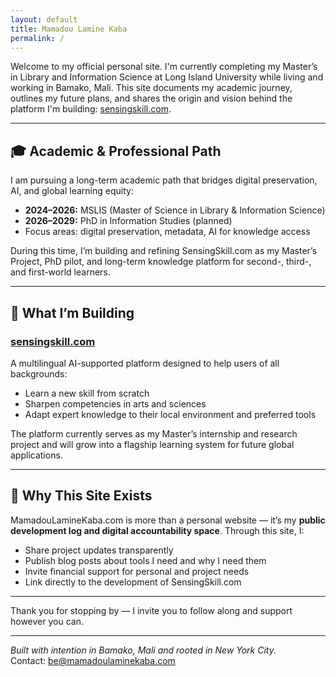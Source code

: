 ```yaml
---
layout: default
title: Mamadou Lamine Kaba
permalink: /
---
```


Welcome to my official personal site. I'm currently completing my Master’s in Library and Information Science at Long Island University while living and working in Bamako, Mali. This site documents my academic journey, outlines my future plans, and shares the origin and vision behind the platform I'm building: [sensingskill.com](https://www.sensingskill.com).

---

## 🎓 Academic & Professional Path

I am pursuing a long-term academic path that bridges digital preservation, AI, and global learning equity:

- **2024–2026:** MSLIS (Master of Science in Library & Information Science)
- **2026–2029:** PhD in Information Studies (planned)
- Focus areas: digital preservation, metadata, AI for knowledge access

During this time, I’m building and refining SensingSkill.com as my Master’s Project, PhD pilot, and long-term knowledge platform for second-, third-, and first-world learners.

---

## 🚀 What I’m Building

### [sensingskill.com](https://www.sensingskill.com)
A multilingual AI-supported platform designed to help users of all backgrounds:
- Learn a new skill from scratch
- Sharpen competencies in arts and sciences
- Adapt expert knowledge to their local environment and preferred tools

The platform currently serves as my Master’s internship and research project and will grow into a flagship learning system for future global applications.

---

## 🤝 Why This Site Exists

MamadouLamineKaba.com is more than a personal website — it’s my **public development log and digital accountability space**. Through this site, I:

- Share project updates transparently
- Publish blog posts about tools I need and why I need them
- Invite financial support for personal and project needs
- Link directly to the development of SensingSkill.com

---

Thank you for stopping by — I invite you to follow along and support however you can.

---

*Built with intention in Bamako, Mali and rooted in New York City.*  
Contact: [be@mamadoulaminekaba.com](mailto:be@mamadoulaminekaba.com)
